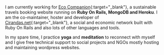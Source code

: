 I am currently working for [Eco Companion](https://ecocompanion.com){:target="_blank"}, a sustainable travels booking website running on **Ruby On Rails, MongoDB and Heroku**. I am the co-maintainer, hoster and developer of [Cirandas.net](http://cirandas.net){:target="_blank"}, a social and economic network built with Ruby On Rails and also lots of other languages and tools.

In my spare time, I practice **yoga** and **meditation** to reconnect with myself and I give free technical support to social projects and NGOs mostly hosting and maintaining wordpress websites.
